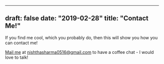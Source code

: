 
---
draft: false
date: "2019-02-28"
title: "Contact Me!"
---

If you find me cool, which you probably do, then this will show you how you can contact me!

[Mail me](mailto:nishthasharma0516@gmail.com) at nishthasharma0516@gmail.com to have a coffee chat - I would love to talk!

